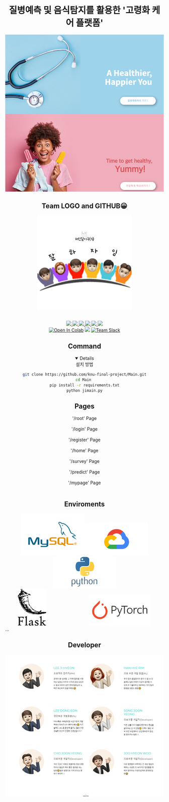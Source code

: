 # <div align="center">질병예측 및 음식탐지를 활용한 '고령화 케어 플랫폼'</div>

<div align="center">
<p>
   <img width="850" src="https://github.com/knu-final-project/.github/blob/main/home.png"></a>
</p>


## <div align="center">Team LOGO and GITHUB😀</div>

<p align="center"><img src="https://github.com/knu-final-project/.github/blob/main/machine129_logo.png?raw=true" alt="machine129" width="300"></p>

<br>
<a href="https://github.com/teemoteemoteemoteemo"><img src="https://img.shields.io/badge/주현우-FFD972?style=flat-square&logo=Github&logoColor=black"/>
<a href="https://github.com/Hamtori82"><img src="https://img.shields.io/badge/한혜림-EFA7A7?style=flat-square&logo=Github&logoColor=black"/>
<a href="https://github.com/jysong575"><img src="https://img.shields.io/badge/송준영-C7EAE4?style=flat-square&logo=Github&logoColor=black"/>
<a href="https://github.com/dongeon110"><img src="https://img.shields.io/badge/이동언-A7E8BD?style=flat-square&logo=Github&logoColor=black"/>
<a href="https://github.com/lee-jee-hyeon"><img src="https://img.shields.io/badge/이지현-D0A98F?style=flat-square&logo=Github&logoColor=black"/>
<a href="https://github.com/jun0cho"><img src="https://img.shields.io/badge/조준영-FFCA28?style=flat-square&logo=Github&logoColor=black"/></a>
<br>
<a href="https://colab.research.google.com/github/ultralytics/yolov5/blob/master/tutorial.ipynb"><img src="https://colab.research.google.com/assets/colab-badge.svg" alt="Open In Colab"></a>
<a href="https://silver-dragon-340.notion.site/Final-Project-Machine129-58e041584ae44baa852d7d0378c736d8"><img src="https://img.shields.io/badge/Notion-484D6D?style=flat-square&logo=Notion&logoColor=white"/></a>
<a href="https://knufinal.slack.com"><img src="https://img.shields.io/badge/Slack-Join_Forum-blue.svg?logo=slack" alt='Team Slack'></a>



## <div align="center">Command</div>
<details open><left>
<summary>설치 방법</summary>
<p align="left">

```bash
git clone https://github.com/knu-final-project/Main.git
cd Main 
pip install -r requirements.txt
python jimain.py
```
  
</p>

</details>
</div>

## <div align="center">Pages</div>

<center>'/root' Page</center><br>
<center>'/login' Page</center><br>
<center>'/register' Page</center><br>
<center>'/home' Page</center><br>
<center>'/survey' Page</center><br>
<center>'/predict' Page</center><br>
<center>'/mypage' Page</center><br>
</div>


## <div align="center">Enviroments</div>
<div align="center">
    <a>
      <img src="https://github.com/knu-final-project/.github/blob/main/MySQL_logo.png?raw=true" alt="mysql" width="200"/>
   </a>
    <a>
      <img src="https://github.com/knu-final-project/.github/blob/main/Google_cloud_logo.png?raw=true" alt="gcp" width="200"/>
   </a>
    <a>
      <img src="https://github.com/knu-final-project/.github/blob/main/Python.png?raw=true" alt="python" width="200"/>
   </a>
   <br>
   <a>
      <img src="https://github.com/knu-final-project/.github/blob/main/flask.png?raw=true" alt="flask" width="90"/>
   </a>
   &nbsp&nbsp&nbsp&nbsp&nbsp&nbsp&nbsp&nbsp&nbsp&nbsp&nbsp&nbsp&nbsp&nbsp&nbsp&nbsp&nbsp&nbsp&nbsp&nbsp&nbsp&nbsp&nbsp&nbsp&nbsp&nbsp&nbsp&nbsp&nbsp&nbsp&nbsp&nbsp
   <a>
      <img src="https://github.com/knu-final-project/.github/blob/main/pytorch.png?raw=true" alt="pytorch" width="200"/>
   </a>
</div>
...

## <div align="center">Developer</div>

<div align="center">
   <p>
      <img width="850" src="https://github.com/knu-final-project/.github/blob/main/developer.png"></a>
   </p>
</div>
